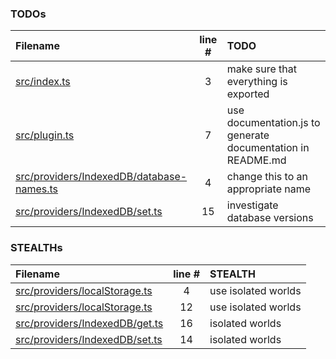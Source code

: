 ### TODOs

| Filename                                                                                  | line # | TODO                                                        |
| :---------------------------------------------------------------------------------------- | :----: | :---------------------------------------------------------- |
| [src/index.ts](src/index.ts#L3)                                                           |   3    | make sure that everything is exported                       |
| [src/plugin.ts](src/plugin.ts#L7)                                                         |   7    | use documentation.js to generate documentation in README.md |
| [src/providers/IndexedDB/database-names.ts](src/providers/IndexedDB/database-names.ts#L4) |   4    | change this to an appropriate name                          |
| [src/providers/IndexedDB/set.ts](src/providers/IndexedDB/set.ts#L15)                      |   15   | investigate database versions                               |

### STEALTHs

| Filename                                                             | line # | STEALTH             |
| :------------------------------------------------------------------- | :----: | :------------------ |
| [src/providers/localStorage.ts](src/providers/localStorage.ts#L4)    |   4    | use isolated worlds |
| [src/providers/localStorage.ts](src/providers/localStorage.ts#L12)   |   12   | use isolated worlds |
| [src/providers/IndexedDB/get.ts](src/providers/IndexedDB/get.ts#L16) |   16   | isolated worlds     |
| [src/providers/IndexedDB/set.ts](src/providers/IndexedDB/set.ts#L14) |   14   | isolated worlds     |
